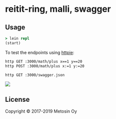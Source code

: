 # reitit-ring, malli, swagger

## Usage

```clj
> lein repl
(start)
```

To test the endpoints using [httpie](https://httpie.org/):

```bash
http GET :3000/math/plus x==1 y==20
http POST :3000/math/plus x:=1 y:=20

http GET :3000/swagger.json
```

<img src="https://raw.githubusercontent.com/metosin/reitit/master/examples/ring-spec-swagger/swagger.png" />

## License

Copyright © 2017-2019 Metosin Oy
